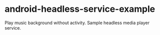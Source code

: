 # android-headless-service-example
Play music background without activity. Sample headless media player service.
